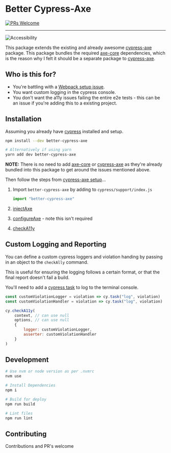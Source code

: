 # Better Cypress-Axe

[![PRs Welcome](https://img.shields.io/badge/PRs-welcome-brightgreen.svg?style=flat-square)](http://makeapullrequest.com)

---

![Accessibility](https://i.giphy.com/ZNBkgQnQ7vWNuO8FRM.gif)

This package extends the existing and already awesome [cypress-axe] package. This package bundles the required [axe-core] dependencies, which is the reason why I felt it should be a separate package to [cypress-axe].

## Who is this for?

- You're battling with a [Webpack setup issue].
- You want custom logging in the cypress console.
- You don't want the a11y issues failing the entire e2e tests - this can be an issue if you're adding this to a existing project.

## Installation

Assuming you already have [cypress] installed and setup.

```sh
npm install --dev better-cypress-axe

# Alternatively if using yarn
yarn add dev better-cypress-axe
```

**NOTE:** There is no need to add [axe-core] or [cypress-axe] as they're already bundled into this package to get around the issues mentioned above.

Then follow the steps from [cypress-axe setup]...

1. Import `better-cypress-axe` by adding to `cypress/support/index.js`

    ```js
    import "better-cypress-axe"
    ```

1. [injectAxe](https://github.com/avanslaars/cypress-axe#cyinjectaxe)
1. [configureAxe](https://github.com/avanslaars/cypress-axe#cyconfigureaxe) - note this isn't required
1. [checkA11y](https://github.com/avanslaars/cypress-axe#cychecka11y)

## Custom Logging and Reporting

You can define a custom cypress loggers and violation handing by passing in an object to the `checkAlly` command.

This is useful for ensuring the logging follows a certain format, or that the final report doesn't fail a build.

You'll need to add a [cypress task] to log to the terminal console.

```js
const customViolationLogger = violation => cy.task("log", violation)
const customViolationHandler = violation => cy.task("log", violation)

cy.checkA11y(
    context, // can use null
    options, // can use null
    {
        logger: customViolationLogger,
        asserter: customViolationHandler
    }
)
```

## Development

```sh
# Use nvm or node version as per .nvmrc
nvm use

# Install Dependencies
npm i

# Build for deploy
npm run build

# Lint files
npm run lint
```

## Contributing

Contributions and PR's welcome

<!-- MARKDOWN REFERENCES -->

[axe-core]: https://github.com/dequelabs/axe-core
[cypress]: https://www.cypress.io/
[cypress-axe]: https://github.com/avanslaars/cypress-axe
[cypress-axe setup]: https://github.com/avanslaars/cypress-axe#include-the-commands
[cypress task]: https://docs.cypress.io/api/commands/task.html#Usage
[webpack setup issue]: https://github.com/avanslaars/cypress-axe/issues/7
